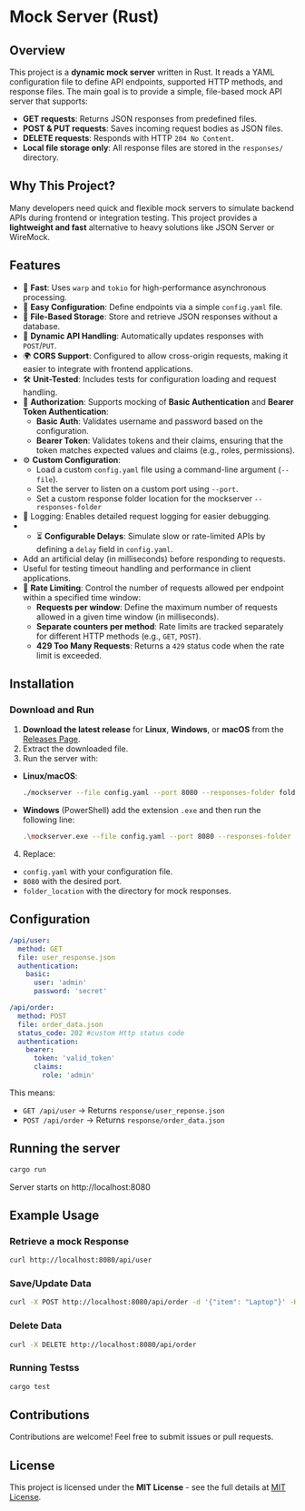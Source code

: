 # Mock Server (Rust)

## Overview
This project is a **dynamic mock server** written in Rust. It reads a YAML configuration file to define API endpoints, supported HTTP methods, and response files. The main goal is to provide a simple, file-based mock API server that supports:

- **GET requests**: Returns JSON responses from predefined files.
- **POST & PUT requests**: Saves incoming request bodies as JSON files.
- **DELETE requests**: Responds with HTTP `204 No Content`.
- **Local file storage only**: All response files are stored in the `responses/` directory.

## Why This Project?
Many developers need quick and flexible mock servers to simulate backend APIs during frontend or integration testing. This project provides a **lightweight and fast** alternative to heavy solutions like JSON Server or WireMock.

## Features
- 🚀 **Fast**: Uses `warp` and `tokio` for high-performance asynchronous processing.
- 📜 **Easy Configuration**: Define endpoints via a simple `config.yaml` file.
- 💾 **File-Based Storage**: Store and retrieve JSON responses without a database.
- 🔄 **Dynamic API Handling**: Automatically updates responses with `POST`/`PUT`.
- 🌍 **CORS Support**: Configured to allow cross-origin requests, making it easier to integrate with frontend applications.
- 🛠 **Unit-Tested**: Includes tests for configuration loading and request handling.
- 🔐 **Authorization**: Supports mocking of **Basic Authentication** and **Bearer Token Authentication**:
    - **Basic Auth**: Validates username and password based on the configuration.
    - **Bearer Token**: Validates tokens and their claims, ensuring that the token matches expected values and claims (e.g., roles, permissions).
- ⚙️ **Custom Configuration**:
  - Load a custom `config.yaml` file using a command-line argument (`--file`).
  - Set the server to listen on a custom port using `--port`.
  - Set a custom response folder location for the mockserver `--responses-folder`
- 📝 Logging: Enables detailed request logging for easier debugging.
- - ⏳ **Configurable Delays**: Simulate slow or rate-limited APIs by defining a `delay` field in `config.yaml`.
- Add an artificial delay (in milliseconds) before responding to requests.
- Useful for testing timeout handling and performance in client applications.
- 🚧 **Rate Limiting**: Control the number of requests allowed per endpoint within a specified time window:
    - **Requests per window**: Define the maximum number of requests allowed in a given time window (in milliseconds).
    - **Separate counters per method**: Rate limits are tracked separately for different HTTP methods (e.g., `GET`, `POST`).
    - **429 Too Many Requests**: Returns a `429` status code when the rate limit is exceeded.


## Installation


### Download and Run
1. **Download the latest release** for **Linux**, **Windows**, or **macOS** from the [Releases Page](https://github.com/sfeSantos/mockserver/releases).
2. Extract the downloaded file.
3. Run the server with:
  - **Linux/macOS**:
    ```sh
    ./mockserver --file config.yaml --port 8080 --responses-folder folder_location
    ```
  - **Windows** (PowerShell) add the extension `.exe` and then run the following line:
    ```sh
    .\mockserver.exe --file config.yaml --port 8080 --responses-folder folder_location
    ```
4. Replace:
  - `config.yaml` with your configuration file.
  - `8080` with the desired port.
  - `folder_location` with the directory for mock responses.

## Configuration
```yaml
/api/user:
  method: GET
  file: user_response.json
  authentication:
    basic:
      user: 'admin'
      password: 'secret'

/api/order:
  method: POST
  file: order_data.json
  status_code: 202 #custom Http status code
  authentication:
    bearer:
      token: 'valid_token'
      claims:
        role: 'admin'
```
This means:
- `GET /api/user` &rarr; Returns `response/user_reponse.json`
- `POST /api/order` &rarr; Returns `response/order_data.json`

## Running the server
```sh
cargo run
```
Server starts on http://localhost:8080

## Example Usage
### Retrieve a mock Response

```sh
curl http://localhost:8080/api/user
```

### Save/Update Data
```sh
curl -X POST http://localhost:8080/api/order -d '{"item": "Laptop"}' -H "Content-Type: application/json"
```

### Delete Data
```sh
curl -X DELETE http://localhost:8080/api/order
```

### Running Testss
```sh
cargo test
```

## Contributions
Contributions are welcome! Feel free to submit issues or pull requests.

## License
This project is licensed under the **MIT License** - see the full details at [MIT License](https://mit-license.org/).
